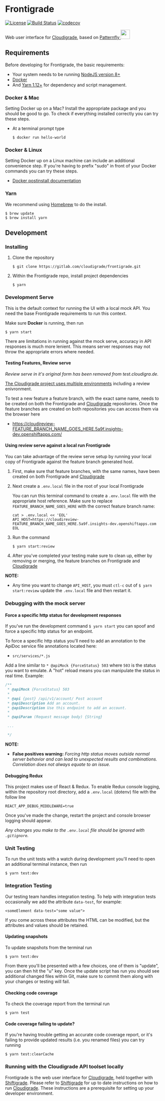 # Frontigrade
[![License](https://img.shields.io/github/license/cloudigrade/frontigrade.svg)](https://github.com/cloudigrade/frontigrade/blob/master/LICENSE)
[![Build Status](https://gitlab.com/cloudigrade/frontigrade/badges/master/pipeline.svg)](https://gitlab.com/cloudigrade/frontigrade)
[![codecov](https://codecov.io/gl/cloudigrade/frontigrade/branch/master/graph/badge.svg)](https://codecov.io/gl/cloudigrade/frontigrade)

Web user interface for [Cloudigrade](https://gitlab.com/cloudigrade/cloudigrade), based on [Patternfly <img src="https://www.patternfly.org/assets/img/logo.svg" height="30" />](https://www.patternfly.org/)

## Requirements
Before developing for Frontigrade, the basic requirements:
 * Your system needs to be running [NodeJS version 8+](https://nodejs.org/)
 * [Docker](https://docs.docker.com/engine/installation/)
 * And [Yarn 1.12+](https://yarnpkg.com) for dependency and script management.

### Docker & Mac
Setting Docker up on a Mac? Install the appropriate package and you should be good to go. To check if everything installed correctly you can try these steps.
  * At a terminal prompt type

    ```
    $ docker run hello-world
    ```

### Docker & Linux
Setting Docker up on a Linux machine can include an additional convenience step. If you're having to prefix "sudo" in front of your Docker commands you can try these steps.
  * [Docker postinstall documentation](https://docs.docker.com/install/linux/linux-postinstall/)

### Yarn
 We recommend using [Homebrew](https://brew.sh/) to do the install.

  ```
  $ brew update
  $ brew install yarn
  ```

## Development

### Installing
  1. Clone the repository
     ```
     $ git clone https://gitlab.com/cloudigrade/frontigrade.git
     ```

  1. Within the Frontigrade repo, install project dependencies
     ```
     $ yarn
     ```

### Development Serve
This is the default context for running the UI with a local mock API. You need the base Frontigrade requirements to run this context. 

Make sure **Docker** is running, then run
  ```
  $ yarn start
  ```
There are limitations in running against the mock serve, accuracy in API responses is much more lenient. This means server responses may not throw the appropriate errors where needed.
  
#### Testing Features, Review serve
*Review serve in it's original form has been removed from test.cloudigra.de.*

[The Cloudigrade project uses multiple environments](https://gitlab.com/cloudigrade/shiftigrade#our-environments) including a review enivronment. 

To test a new feature a feature branch, with the exact same name, needs to be created on both the Frontigrade and [Cloudigrade](https://gitlab.com/cloudigrade/cloudigrade) repositories.
Once the feature branches are created on both repositories you can access them via the browser here
- https://cloudireview-FEATURE_BRANCH_NAME_GOES_HERE.5a9f.insights-dev.openshiftapps.com/

#### Using review serve against a local run Frontigrade
You can take advantage of the review serve setup by running your local copy of Frontigrade against the feature branch generated host.

1. First, make sure that feature branches, with the same names, have been created on both Frontigrade and [Cloudigrade](https://gitlab.com/cloudigrade/cloudigrade)
1. Next create a `.env.local` file in the root of your local Frontigrade

   You can run this terminal command to create a `.env.local` file with the appropriate host reference. Make sure to replace `FEATURE_BRANCH_NAME_GOES_HERE` with the correct feature branch name: 
   ```
   cat > .env.local << 'EOL'
   API_HOST=https://cloudireview-FEATURE_BRANCH_NAME_GOES_HERE.5a9f.insights-dev.openshiftapps.com
   EOL
   ```
1. Run the command
   ```
   $ yarn start:review
   ```
1. After you've completed your testing make sure to clean up, either by removing or merging, the feature branches on Frontigrade and [Cloudigrade](https://gitlab.com/cloudigrade/cloudigrade)

**NOTE:** 
- Any time you want to change `API_HOST`, you must `ctl-c` out of `$ yarn start:review` update the `.env.local` file and then restart it. 

### Debugging with the mock server

#### Force a specific http status for development responses
If you've run the development command `$ yarn start` you can spoof and force a specific http status for an endpoint.

To force a specific http status you'll need to add an annotation to the ApiDoc service file annotations located here:
- `src/services/*.js` 

Add a line similar to `* @apiMock {ForceStatus} 503` where `503` is the status you want to emulate. A "hot" reload means you can manipulate the status in real time. Example:
  ```js
  /**
   * @apiMock {ForceStatus} 503
   * 
   * @api {post} /api/v1/account/ Post account
   * @apiDescription Add an account.
   * @apiDescription Use this endpoint to add an account.
   *
   * @apiParam (Request message body) {String} 

   ...

   */
  ```
**NOTE:** 
- **False positives warning:** *Forcing http status moves outside normal server behavior and can lead to unexpected results and combinations. Correlation does not always equate to an issue.* 

#### Debugging Redux
This project makes use of React & Redux. To enable Redux console logging, within the repository root directory, add a `.env.local` (dotenv) file with the follow line
  ```
  REACT_APP_DEBUG_MIDDLEWARE=true
  ```

Once you've made the change, restart the project and console browser logging should appear.


*Any changes you make to the `.env.local` file should be ignored with `.gitignore`.*

### Unit Testing
To run the unit tests with a watch during development you'll need to open an additional terminal instance, then run
  ```
  $ yarn test:dev
  ```
  
### Integration Testing
Our testing team handles integration testing. To help with integration tests occasionally we add the attribute `data-test`, for example:
  ```
  <someElement data-test="some value">
  ```

If you come across these attributes the HTML can be modified, but the attributes and values should be retained.

#### Updating snapshots
To update snapshots from the terminal run 
  ```
  $ yarn test:dev
  ```
  
From there you'll be presented with a few choices, one of them is "update", you can then hit the "u" key. Once the update script has run you should see additional changed files within Git, make sure to commit them along with your changes or testing will fail.

#### Checking code coverage
To check the coverage report from the terminal run
  ```
  $ yarn test
  ```
  
#### Code coverage failing to update?
If you're having trouble getting an accurate code coverage report, or it's failing to provide updated results (i.e. you renamed files) you can try running
  ```
  $ yarn test:clearCache
  ```

### Running with the Cloudigrade API toolset locally

Frontigrade is the web user interface for [Cloudigrade](https://gitlab.com/cloudigrade/cloudigrade), held together with [Shiftigrade](https://gitlab.com/cloudigrade/shiftigrade). Please refer to [Shiftigrade](https://gitlab.com/cloudigrade/shiftigrade) for up to date instructions on how to run [Cloudigrade](https://gitlab.com/cloudigrade/cloudigrade). These instructions are a prerequisite for setting up your developer environment.

